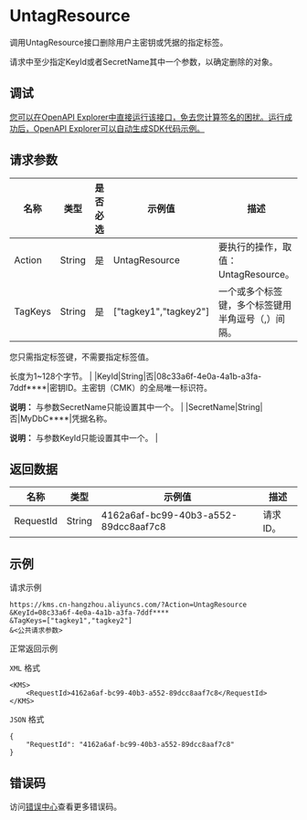 # UntagResource

调用UntagResource接口删除用户主密钥或凭据的指定标签。

请求中至少指定KeyId或者SecretName其中一个参数，以确定删除的对象。

## 调试

[您可以在OpenAPI Explorer中直接运行该接口，免去您计算签名的困扰。运行成功后，OpenAPI Explorer可以自动生成SDK代码示例。](https://api.aliyun.com/#product=Kms&api=UntagResource&type=RPC&version=2016-01-20)

## 请求参数

|名称|类型|是否必选|示例值|描述|
|--|--|----|---|--|
|Action|String|是|UntagResource|要执行的操作，取值：UntagResource。 |
|TagKeys|String|是|\["tagkey1","tagkey2"\]|一个或多个标签键，多个标签键用半角逗号（,）间隔。

 您只需指定标签键，不需要指定标签值。

 长度为1~128个字节。 |
|KeyId|String|否|08c33a6f-4e0a-4a1b-a3fa-7ddf\*\*\*\*|密钥ID。主密钥（CMK）的全局唯一标识符。

 **说明：** 与参数SecretName只能设置其中一个。 |
|SecretName|String|否|MyDbC\*\*\*\*|凭据名称。

 **说明：** 与参数KeyId只能设置其中一个。 |

## 返回数据

|名称|类型|示例值|描述|
|--|--|---|--|
|RequestId|String|4162a6af-bc99-40b3-a552-89dcc8aaf7c8|请求ID。 |

## 示例

请求示例

```
https://kms.cn-hangzhou.aliyuncs.com/?Action=UntagResource
&KeyId=08c33a6f-4e0a-4a1b-a3fa-7ddf****
&TagKeys=["tagkey1","tagkey2"]
&<公共请求参数>
```

正常返回示例

`XML` 格式

```
<KMS>
    <RequestId>4162a6af-bc99-40b3-a552-89dcc8aaf7c8</RequestId>
</KMS>
```

`JSON` 格式

```
{
    "RequestId": "4162a6af-bc99-40b3-a552-89dcc8aaf7c8"
}
```

## 错误码

访问[错误中心](https://error-center.aliyun.com/status/product/Kms)查看更多错误码。

